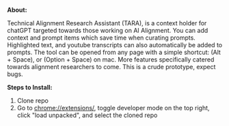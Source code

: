**About:**

Technical Alignment Research Assistant (TARA), is a context holder for chatGPT targeted towards those working on AI Alignment. You can add context and prompt items which save time when curating prompts. Highlighted text, and youtube transcripts can also automatically be added to prompts. The tool can be opened from any page with a simple shortcut: (Alt + Space), or (Option + Space) on mac. More features specifically catered towards alignment researchers to come. This is a crude prototype, expect bugs.

**Steps to Install:**
1. Clone repo
2. Go to [chrome://extensions/](chrome://extensions/), toggle developer mode on the top right, click "load unpacked", and select the cloned repo
